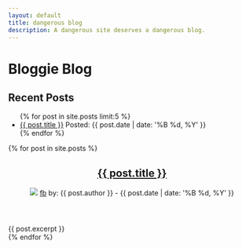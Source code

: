 ```yaml
---
layout: default
title: dangerous blog
description: A dangerous site deserves a dangerous blog.
---
```



<div class="page blog-index">
  <h1>Bloggie Blog</h1>
  <div class="col-two blog-cols">
    <div class="col col-aside blog-recent">
      <h2>Recent Posts</h2>
      <ul class="blog-title-list">
        {% for post in site.posts limit:5 %}
          <li>
            <a href="{{ post.url }}">{{ post.title }}</a>
            <span>Posted: {{ post.date | date: '%B %d, %Y' }}</span>
          </li>
        {% endfor %}
      </ul>
    </div>
    <div class="col col-content blog-previews">
      {% for post in site.posts %}
        <div class="blog-posts">
          <header class="post-header">
            <h2><a href="{{ post.url }}">{{ post.title }}</a></h2>
            <div class="post-byline">
              <img src="{{ post.gravatar }}" />
              <a href="{{ post.authorfacebook }}" class="social-link">fb</a>
              by: {{ post.author }}
              <span> - {{ post.date | date: '%B %d, %Y' }}</span>
            </div>
          </header>
          <div class="posts-image"
               style="background-image:url({{ post.postHero }})"></div>
          {{ post.excerpt }}
        </div>
      {% endfor %}
    </div>
  </div>
</div>